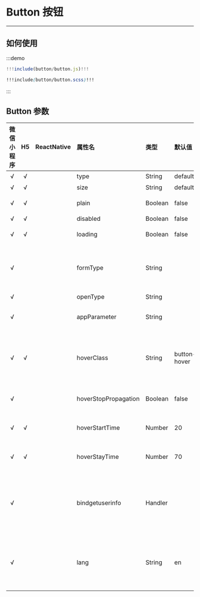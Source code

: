 # Button 按钮

---

## 如何使用

:::demo

```js
!!!include(button/button.js)!!!
```
```scss
!!!include(button/button.scss)!!!
```
:::

## Button 参数

| 微信小程序 | H5 | ReactNative| 属性名 | 类型 | 默认值 | 说明 |
| :-: | :-: | :-: | :- | :- | :- | :- |
| √ | √ | | type   | String  | default   | 按钮的样式类型  |
| √ | √ | | size   | String  | default   | 按钮的大小 px |
| √ | √ | | plain  | Boolean | false | 按钮是否镂空，背景色透明   |
| √ | √ | | disabled  | Boolean | false | 是否禁用   |
| √ | √ | | loading   | Boolean | false | 名称前是否带 loading 图标  |
| √ |   | | formType | String  | | 用于 form 组件，点击分别会触发 form 组件的 submit/reset 事件   |
| √ |   | | openType | String  | | 微信开放能力  |
| √ |   | | appParameter   | String  | | 打开 APP 时，向 APP 传递的参数   |
| √ | √ | | hoverClass | String  | button-hover | 指定按钮按下去的样式类。当 hover-class="none" 时，没有点击态效果  |
| √ |   | | hoverStopPropagation | Boolean | false | 指定是否阻止本节点的祖先节点出现点击态  |
| √ | √ | | hoverStartTime    | Number  | 20    | 按住后多久出现点击态，单位毫秒   |
| √ | √ | | hoverStayTime | Number  | 70    | 手指松开后点击态保留时间，单位毫秒   |
| √ |   | | bindgetuserinfo | Handler | | 用户点击该按钮时，会返回获取到的用户信息，从返回参数的 detail 中获取到的值同 wx.getUserInfo |
| √ |   | | lang   | String  | en    | 指定返回用户信息的语言，zh_CN 简体中文，zh_TW 繁体中文，en 英文。 |
